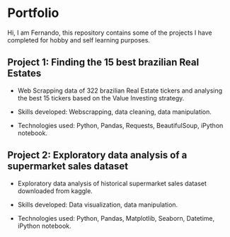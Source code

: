 # Portfolio
Hi, I am Fernando, this repository contains some of the projects I have completed for hobby and self learning purposes. 


## Project 1: Finding the 15 best brazilian Real Estates

* Web Scrapping data of 322 brazilian Real Estate tickers and analysing the best 15 tickers based on the Value Investing strategy.

* Skills developed: Webscrapping, data cleaning, data manipulation.
* Technologies used: Python, Pandas, Requests, BeautifulSoup, iPython notebook.

## Project 2: Exploratory data analysis of a supermarket sales dataset

* Exploratory data analysis of historical supermarket sales dataset downloaded from kaggle.

* Skills developed: Data visualization, data manipulation.
* Technologies used: Python, Pandas, Matplotlib, Seaborn, Datetime, iPython notebook.


